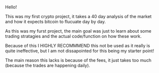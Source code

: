 Hello! 

This was my first crypto project, it takes a 40 day analysis of the market and how it expects bitcoin to flucuate day by day.

As this was my furst project, the main goal was just to learn about some trading stratagies and the actual code/function on how these work.

Because of this I HIGHLY RECOMMMEND this not be used as it really is quite ineffective, but I am not dissapointed for this being my starter point!

The main reason this lacks is because of the fees, it just takes too much (because the trades are happening daily). 